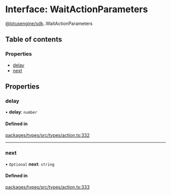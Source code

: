# Interface: WaitActionParameters

[@lotusengine/sdk](../wiki/@lotusengine.sdk).[<internal>](../wiki/@lotusengine.sdk.%3Cinternal%3E).WaitActionParameters

## Table of contents

### Properties

- [delay](../wiki/@lotusengine.sdk.%3Cinternal%3E.WaitActionParameters#delay)
- [next](../wiki/@lotusengine.sdk.%3Cinternal%3E.WaitActionParameters#next)

## Properties

### delay

• **delay**: `number`

#### Defined in

[packages/types/src/types/action.ts:332](https://github.com/lotusengine/sdk/blob/fdb90a3/packages/types/src/types/action.ts#L332)

___

### next

• `Optional` **next**: `string`

#### Defined in

[packages/types/src/types/action.ts:333](https://github.com/lotusengine/sdk/blob/fdb90a3/packages/types/src/types/action.ts#L333)
